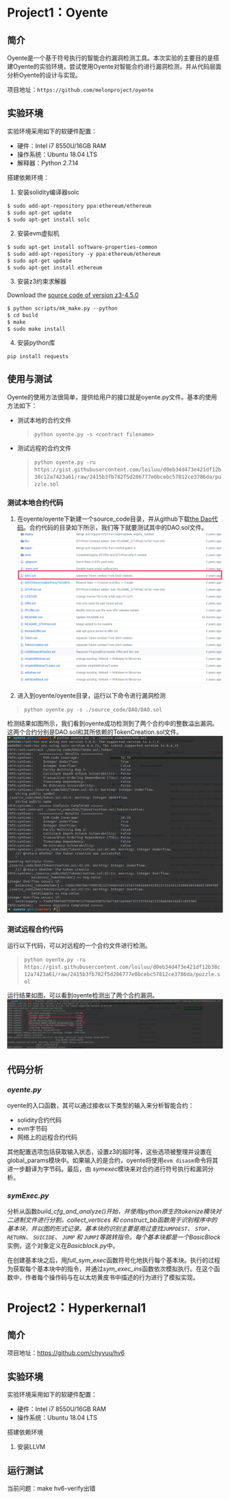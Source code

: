 # Project1：Oyente

## 简介

 Oyente是一个基于符号执行的智能合约漏洞检测工具。本次实验的主要目的是搭建Oyente的实验环境，尝试使用Oyente对智能合约进行漏洞检测，并从代码层面分析Oyente的设计与实现。

 项目地址：`https://github.com/melonproject/oyente`

## 实验环境

实验环境采用如下的软硬件配置：
- 硬件：Intel i7 8550U/16GB RAM
- 操作系统：Ubuntu 18.04 LTS
- 解释器：Python 2.7.14

搭建依赖环境：

1. 安装solidity编译器solc
```
$ sudo add-apt-repository ppa:ethereum/ethereum
$ sudo apt-get update
$ sudo apt-get install solc
```

2. 安装evm虚拟机
```
$ sudo apt-get install software-properties-common
$ sudo add-apt-repository -y ppa:ethereum/ethereum
$ sudo apt-get update
$ sudo apt-get install ethereum
```

3. 安装z3约束求解器

Download the [source code of version z3-4.5.0](https://github.com/Z3Prover/z3/releases/tag/z3-4.5.0)

```
$ python scripts/mk_make.py --python
$ cd build
$ make
$ sudo make install
```

4. 安装python库
```
pip install requests
```

## 使用与测试
Oyente的使用方法很简单，提供给用户的接口就是oyente.py文件。基本的使用方法如下：

- 测试本地的合约文件

    > `python oyente.py -s <contract filename>` 

- 测试远程的合约文件
    > `python oyente.py -ru https://gist.githubusercontent.com/loiluu/d0eb34d473e421df12b38c12a7423a61/raw/2415b3fb782f5d286777e0bcebc57812ce3786da/puzzle.sol`


### 测试本地合约代码

1. 在oyente/oyente下新建一个source_code目录，并从github下载[the Dao代码](https://github.com/slockit/DAO)。合约代码的目录如下所示，我们等下就要测试其中的DAO.sol文件。
![image](./pics/oyente0.png)

2. 进入到oyente/oyente目录，运行以下命令进行漏洞检测
> `python oyente.py -s ./source_code/DAO/DAO.sol`

检测结果如图所示，我们看到oyente成功检测到了两个合约中的整数溢出漏洞。这两个合约分别是DAO.sol和其所依赖的TokenCreation.sol文件。
![image](./pics/oyente1.png)

### 测试远程合约代码

运行以下代码，可以对远程的一个合约文件进行检测。
> `python oyente.py -ru https://gist.githubusercontent.com/loiluu/d0eb34d473e421df12b38c12a7423a61/raw/2415b3fb782f5d286777e0bcebc57812ce3786da/puzzle.sol`

运行结果如图，可以看到oyente检测出了两个合约漏洞。
![image](./pics/oyente2.png)

## 代码分析

### *oyente.py*

oyente的入口函数，其可以通过接收以下类型的输入来分析智能合约：
- solidity合约代码
- evm字节码
- 网络上的远程合约代码

其他配置选项包括获取输入状态，设置z3的超时等，这些选项被整理并设置在global_params模块中。如果输入的是合约，oyente将使用```evm disasm```命令将其进一步翻译为字节码。最后，由 *symexec*模块来对合约进行符号执行和漏洞分析。

### *symExec.py*

分析从函数*build_cfg_and_analyze()*开始，并使用python原生的tokenize模块对二进制文件进行分割。*collect_vertices* 和 *construct_bb*函数用于识别程序中的基本块，并以图的形式记录。基本块的识别主要是用过查找```JUMPDEST```、 ```STOP```、 ```RETURN```、 ```SUICIDE```、 ```JUMP``` 和 ```JUMPI```等跳转指令。每个基本块都是一个*BasicBlock*实例，这个对象定义在*Basicblock.py*中。

在创建基本块之后，用*full_sym_exec*函数符号化地执行每个基本块。执行的过程为获取每个基本块中的指令，并通过*sym_exec_ins*函数依次模拟执行。在这个函数中，作者每个操作码与在以太坊黄皮书中描述的行为进行了模拟实现。

# Project2：Hyperkernal1

## 简介
 
项目地址：https://github.com/chyyuu/hv6

## 实验环境

实验环境采用如下的软硬件配置：
- 硬件：Intel i7 8550U/16GB RAM
- 操作系统：Ubuntu 18.04 LTS

搭建依赖环境

1. 安装LLVM

## 运行测试

当前问题：make hv6-verify出错